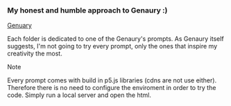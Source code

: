 ### My honest and humble approach to Genaury :) ###
[Genuary](https://genuary.art/)

Each folder is dedicated to one of the Genaury's prompts. As Genaury itself suggests, I'm not going to try every prompt, only the ones that inspire my creativity the most.

> [!NOTE]
> Every prompt comes with build in p5.js libraries (cdns are not use either). Therefore there is no need to configure the enviroment in order to try the code. Simply run a local server and open the html. 
